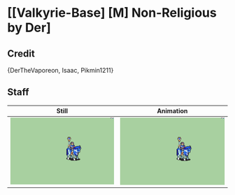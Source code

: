 # [\[Valkyrie-Base\] \[M\] Non-Religious by Der]

## Credit

{DerTheVaporeon, Isaac, Pikmin1211}
	
## Staff

| Still | Animation |
| :---: | :-------: |
| ![Staff still](./Staff_000.png) | ![Staff animation](./Staff.gif) |
